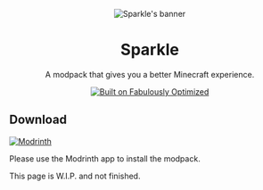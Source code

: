 <div align="center">

![Sparkle's banner](https://cdn.modrinth.com/data/cached_images/ed3b9d8f95b34ccd35b81eac6115cf1d8aa6b9c5_0.webp)
# Sparkle
A modpack that gives you a better Minecraft experience.
<!-- Markdown -->
[![Built on Fabulously Optimized](https://cdn.jsdelivr.net/npm/@intergrav/devins-badges@3/assets/cozy/built-with/fabulously-optimized_64h.png)](https://download.fo)

</div>

## Download

[![Modrinth][img-modrinth]][url-modrinth]

[img-modrinth]: <https://img.shields.io/modrinth/dt/htQuHNQq?style=for-the-badge&label=Modrinth&color=darkgreen&labelColor=black&logo=modrinth>
[url-modrinth]: <https://modrinth.com/modpack/shiny.sparkle>

Please use the Modrinth app to install the modpack.

This page is W.I.P. and not finished.
